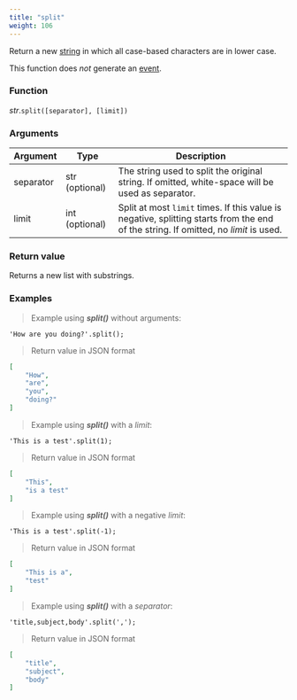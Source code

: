 ```yaml
---
title: "split"
weight: 106
---
```


Return a new [string](..) in which all case-based characters are in lower case.

This function does *not* generate an [event](../../../overview/events).

### Function

*str*.`split([separator], [limit])`

### Arguments

Argument | Type | Description
-------- | ---- | -----------
separator | str (optional) | The string used to split the original string. If omitted, white-space will be used as separator.
limit | int (optional) | Split at most `limit` times. If this value is negative, splitting starts from the end of the string. If omitted, no *limit* is used.

### Return value

Returns a new list with substrings.

### Examples

> Example using ***split()*** without arguments:

```thingsdb,json_response
'How are you doing?'.split();
```

> Return value in JSON format

```json
[
    "How",
    "are",
    "you",
    "doing?"
]
```

> Example using ***split()*** with a *limit*:

```thingsdb,json_response
'This is a test'.split(1);
```

> Return value in JSON format

```json
[
    "This",
    "is a test"
]
```

> Example using ***split()*** with a negative *limit*:

```thingsdb,json_response
'This is a test'.split(-1);
```

> Return value in JSON format

```json
[
    "This is a",
    "test"
]
```


> Example using ***split()*** with a *separator*:

```thingsdb,json_response
'title,subject,body'.split(',');
```

> Return value in JSON format

```json
[
    "title",
    "subject",
    "body"
]
```
